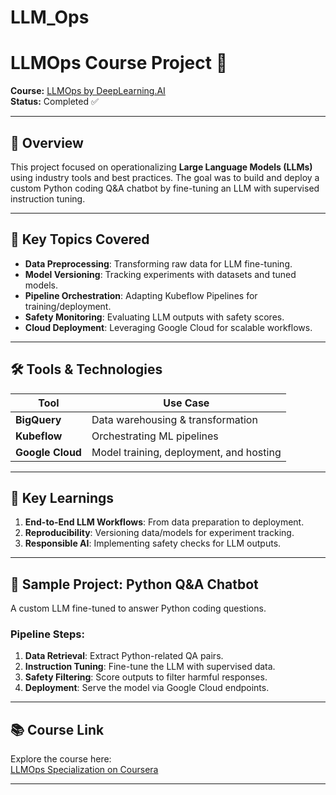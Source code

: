 # LLM_Ops
# LLMOps Course Project 🚀

**Course:** [LLMOps by DeepLearning.AI](https://www.coursera.org/learn/llmops/home/info)  
**Status:** Completed ✅  

---

## 📝 Overview  
This project focused on operationalizing **Large Language Models (LLMs)** using industry tools and best practices. The goal was to build and deploy a custom Python coding Q&A chatbot by fine-tuning an LLM with supervised instruction tuning.  

---

## 🔑 Key Topics Covered  
- **Data Preprocessing**: Transforming raw data for LLM fine-tuning.  
- **Model Versioning**: Tracking experiments with datasets and tuned models.  
- **Pipeline Orchestration**: Adapting Kubeflow Pipelines for training/deployment.  
- **Safety Monitoring**: Evaluating LLM outputs with safety scores.  
- **Cloud Deployment**: Leveraging Google Cloud for scalable workflows.  

---

## 🛠️ Tools & Technologies  
| **Tool**          | **Use Case**                          |  
|--------------------|---------------------------------------|  
| **BigQuery**       | Data warehousing & transformation    |  
| **Kubeflow**       | Orchestrating ML pipelines           |  
| **Google Cloud**   | Model training, deployment, and hosting |  

---

## 🧠 Key Learnings  
1. **End-to-End LLM Workflows**: From data preparation to deployment.  
2. **Reproducibility**: Versioning data/models for experiment tracking.  
3. **Responsible AI**: Implementing safety checks for LLM outputs.  

---

## 🚀 Sample Project: Python Q&A Chatbot  
A custom LLM fine-tuned to answer Python coding questions.  

### Pipeline Steps:  
1. **Data Retrieval**: Extract Python-related QA pairs.  
2. **Instruction Tuning**: Fine-tune the LLM with supervised data.  
3. **Safety Filtering**: Score outputs to filter harmful responses.  
4. **Deployment**: Serve the model via Google Cloud endpoints.  

---

## 📚 Course Link  
Explore the course here:  
[LLMOps Specialization on Coursera](https://www.coursera.org/learn/llmops/home/info)  

---

